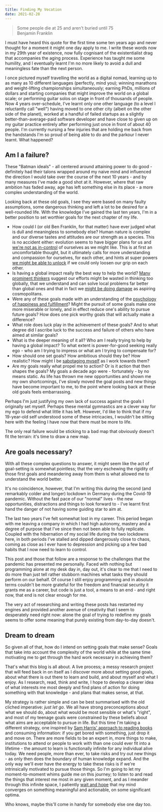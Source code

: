 ```yaml
---
title: Finding My Vocation
date: 2021-02-28
---
```

<blockquote>
  Some people die at 25 and aren't buried until 75
  <div class="quote-author">Benjamin Franklin</div>
</blockquote>

I must have heard this quote for the first time some ten years ago and never thought for a moment it might one day apply to me. I write these words now in my 29th year of existence, now fully cognisant of the existentialist drag that accompanies the aging process. Experience has taught me some humility, and I eventually learnt I'm no more likely to avoid a dull and meaningless fate than the next person.

I once pictured myself travelling the world as a digital nomad, learning up to as many as 10 different languages (perfectly, mind you); winning marathons and weight-lifting championships simultaneously; earning PhDs, millions of dollars and starting companies that might improve the world on a global scale; or performing guitar solos on stage in front of thousands of people. Now 4 years over-schedule, I've learnt only one other language (to a level I reluctantly call "well") having moved to one other city (albeit on the other side of the planet), worked at a handful of failed startups as a slightly better-than-average-paid software developer and have close to given up on my guitar practice entirely after performing just once in front of about 40 people. I'm currently nursing a few injuries that are holding me back from the handstands I'm so proud of being able to do and the parkour I never learnt. What happened?

## Am I a failure?
These "Batman ideals" - all centered around attaining power to do good - definitely had their talons wrapped around my naive mind and influenced the direction I would take over the course of the next 10 years - and by many measures I've made a good shot at it. However, where that raw ambition has faded away, age has left something else in its place - a more complex understanding of the world.

Looking back at these old goals, I see they were based on many faulty assumptions, some dangerous thinking and left a lot to be desired for a well-rounded life. With the knowledge I've gained the last ten years, I'm in a better position to set worthier goals for the next chapter of my life.
 - How could I (or old Ben Franklin, for that matter) have ever judged what is dull and meaningless to somebody else? Human nature is complex and our diverse tastes and attitudes are our strength as a species. This is no accident either: evolution seems to have bigger plans for us and [we're not as in-control](https://samharris.org/podcasts/211-the-nature-of-human-nature/) of ourselves as we might like. This is at first an uncomfortable thought, but it ultimately calls for more understanding and compassion for ourselves, for each other, and hints at super powers [we might be able to unlock](https://www.amazon.de/Drive-Surprising-Truth-About-Motivates/dp/1594484805) if we could only loosen our grip on each other.
 - Is having a global impact really the best way to help the world? [Many prominent thinkers](https://80000hours.org/podcast/episodes/russ-roberts-effective-altruism-empirical-research-utilitarianism/) suggest our efforts might be wasted in thinking too globally, that we understand and can solve local problems far better than global ones and that in fact we [might be doing damage](https://samharris.org/podcasts/232-inequality-revolution/) as aspiring cosmopolitans.
 - Were any of these goals made with an understanding of the [psychology of happiness and fulfillment](https://www.happinesslab.fm/)? Might the pursuit of some goals make one more miserable or lonely, and in effect reduce one's ability to pursue future goals? How does one pick worthy goals that will actually make a difference?
 - What role does luck play in the achievement of these goals? And to what degree did I ascribe luck to the success and failure of others who have aimed at similar goals?
 - What is the deeper meaning of it all? Who am I really trying to help by having a global impact? To what extent is power-for-good seeking really ego - who am I trying to impress or what am I trying to compensate for?
 - How should one set goals? How ambitious should they be? How realistic? How might I be [sabotaging myself](https://www.happinesslab.fm/season-1-episodes/dont-accentuate-the-positive) as I work towards them?
 - Are my goals really what propel me to action? Or is it action that then shapes the goals? My goals a decade ago were - fortunately - by no means static. As life has thrown me new opportunities and shown me my own shortcomings, I've slowly moved the goal posts and new things have become important to me, to the point where looking back at these old goals feels embarrassing.

Perhaps I'm just justifying my own lack of success against the goals I originally set myself. Perhaps these mental gymnastics are a clever way for my ego to defend what little it has left. However, I'd like to think that if my 19-year-old self understood some of these intricacies, I wouldn't be sitting here with the feeling I have now that there must be more to life.

The only real failure would be sticking to a bad map that obviously doesn't fit the terrain: it's time to draw a new map.

## Are goals necessary?
With all these complex questions to answer, it might seem like the act of goal-setting is somewhat pointless; that the very eschewing the rigidity of those first goals and meandering away from them is what allowed me to understand the world better.

It's no coincidence, however, that I'm writing this during the second (and remarkably colder and longer) lockdown in Germany during the Covid-19 pandemic. Without the fast pace of our "normal" lives - the new opportunities, distractions and things to look forward to - I've learnt first hand the danger of not having some guiding star to aim at.

The last two years I've felt somewhat lost in my career. This period began with me leaving a company in which I had high autonomy, mastery and a degree of purpose that I've since then not been able to fully replicate. Coupled with the hibernation of my social life during the two lockdowns here, in both periods I've stalled and dipped dangerously close to chaos, coming as close as I ever have to depression and picking up a few bad habits that I now need to learn to control.

This post and those that follow are a response to the challenges that the pandemic has presented me personally. Faced with nothing but programming alone at my desk day in, day out, it's clear to me that I need to do more than just tell rather stubborn machines what tasks they should perform on our behalf. Of course I still enjoy programming and in absolute terms couldn't be more grateful for the freedom and financial security it grants me as a career, but code is just a tool, a means to an end - and right now, that end is not clear enough for me.

The very act of researching and writing these posts has restarted my engines and provided another avenue of creativity that I seem to desperately need right now: alone the goal of trying to redefine my goals seems to offer some meaning that purely existing from day-to-day doesn't.

## Dream to dream
So given all of that, how do I intend on setting goals that make sense? Goals that take into account the complexity of the world while at the same time motivating me to get through the hard work necessary in achieving them?

That's what this blog is all about. A live process; a messy research project that will feed back in on itself as I discover more about setting good goals, about what there is out there to learn and build, and about myself and what I enjoy. As I research, read, think and write, I hope to develop a clearer idea of what interests me most deeply and find plans of action for doing something with that knowledge - and plans that makes sense, at that.

My strategy is rather simple and can be best summarised with the old cliched imperative: *just let go*. We all have strong preconceptions about what we should do, about what would be most sensible or what's "right", and most of my teenage goals were constrained by these beliefs about what aims are acceptable to pursue in life. But this time I'm taking a different strategy, one inspired by [Sam Harris' approach to reading books](https://youtu.be/StzNlYXnCm4?t=1625) and consuming information: if you get bored with something, just drop it and move on. There are more fields to be an expert in, more things to make, institutions to attend or people to work with than one could ever fit into a lifetime - the amount to learn is functionally infinite for any individual alive today. We need people, more than ever, to take risks and try out new things - as only then does the boundary of human knowledge expand. And the only way we'll ever have the energy to take these risks is if we're intrinsically motivated to pursue those things. So I'm going to let my moment-to-moment whims guide me on this journey; to listen to and read the things that interest me most in any given moment, and as I meander through this infinite space, I patiently [wait and hope](https://www.sparknotes.com/lit/montecristo/quotes/page/5/) that my mind converges on something meaningful and actionable, on some significant optima.

Who knows, maybe this'll come in handy for somebody else one day too.
